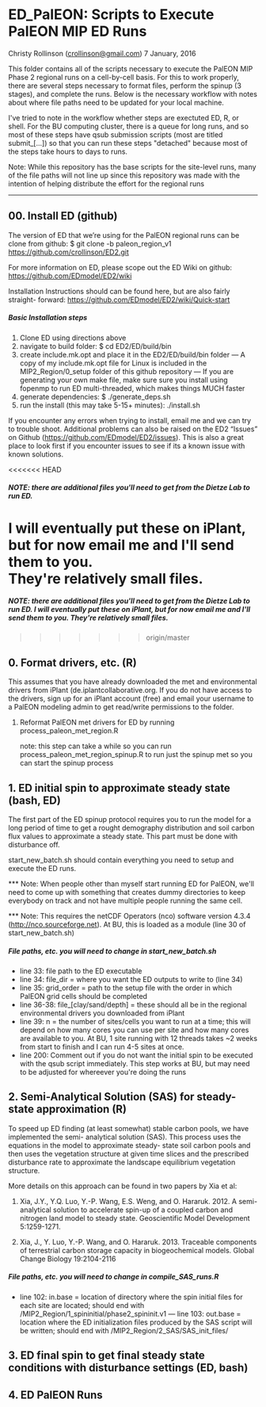 # ED_PalEON: Scripts to Execute PalEON MIP ED Runs
Christy Rollinson (crollinson@gmail.com)
7 January, 2016


This folder contains all of the scripts necessary to execute the PalEON MIP Phase 2 
regional runs on a cell-by-cell basis.  For this to work properly, there are several 
steps necessary to format files, perform the spinup (3 stages), and complete the runs.
Below is the necessary workflow with notes about where file paths need to be updated 
for your local machine.

I've tried to note in the workflow whether steps are exectuted ED, R, or shell.  For
the BU computing cluster, there is a queue for long runs, and so most of these steps 
have qsub submission scripts (most are titled submit_[...]) so that you can run these
steps "detached" because most of the steps take hours to days to runs.  

Note: While this repository has the base scripts for the site-level runs, many of the 
      file paths will not line up since this repository was made with the intention of
      helping distribute the effort for the regional runs

--------------------------

##  00. Install ED (github)

The version of ED that we’re using for the PalEON regional runs can be clone from 
github: 
$ git clone -b paleon_region_v1 https://github.com/crollinson/ED2.git

For more information on ED, please scope out the ED Wiki on github:
https://github.com/EDmodel/ED2/wiki

Installation Instructions should can be found here, but are also fairly straight-
forward: https://github.com/EDmodel/ED2/wiki/Quick-start

##### Basic Installation steps
1. Clone ED using directions above
2. navigate to build folder: $ cd ED2/ED/build/bin
3. create include.mk.opt and place it in the ED2/ED/build/bin folder 
   — A copy of my include.mk.opt file for Linux is included in the 
     MIP2_Region/0_setup folder of this github repository
   — If you are generating your own make file, make sure sure you install using 
     fopenmp to run ED multi-threaded, which makes things MUCH faster
4. generate dependencies: $ ./generate_deps.sh
5. run the install (this may take 5-15+ minutes): ./install.sh

If you encounter any errors when trying to install, email me and we can try to 
trouble shoot.  Additional problems can also be raised on the ED2 “Issues” on 
Github (https://github.com/EDmodel/ED2/issues).  This is also a great place to 
look first if you encounter issues to see if its a known issue with known solutions.

<<<<<<< HEAD
##### NOTE: there are additional files you'll need to get from the Dietze Lab to run ED.  
I will eventually put these on iPlant, but for now email me and I'll send them to you.  
They're relatively small files.
=======
##### NOTE: there are additional files you'll need to get from the Dietze Lab to run ED.  I will eventually put these on iPlant, but for now email me and I'll send them to you.  They're relatively small files.
>>>>>>> origin/master

## 0. Format drivers, etc. (R)

This assumes that you have already downloaded the met and environmental drivers from 
iPlant (de.iplantcollaborative.org.  If you do not have access to the drivers, sign 
up for an iPlant account (free) and email your username to a PalEON modeling admin to
get read/write permissions to the folder.

1. Reformat PalEON met drivers for ED by running process_paleon_met_region.R

      note: this step can take a while so you can run process_paleon_met_region_spinup.R 
            to run just the spinup met so you can start the spinup process


## 1. ED initial spin to approximate steady state (bash, ED) 

The first part of the ED spinup protocol requires you to run the model for a long period
of time to get a rought demography distribution and soil carbon flux values to approximate
a steady state.  This part must be done with disturbance off.

start_new_batch.sh should contain everything you need to setup and execute the ED runs. 

*** Note: When people other than myself start running ED for PalEON, we'll need to come up 
with something that creates dummy directories to keep everybody on track and not have 
multiple people running the same cell.

*** Note: This requires the netCDF Operators (nco) software version 4.3.4 
(http://nco.sourceforge.net). At BU, this is loaded as a module (line 30 of 
start_new_batch.sh)

##### File paths, etc. you will need to change in start_new_batch.sh
- line 33: file path to the ED executable
- line 34: file_dir   = where you want the ED outputs to write to (line 34)
- line 35: grid_order = path to the setup file with the order in which PalEON grid cells 
  should be completed
- line 36-38: file_[clay/sand/depth] = these should all be in the regional environmental 
  drivers you downloaded from iPlant
- line 39: n = the number of sites/cells you want to run at a time; this will depend on 
   how many cores you can use per site and how many cores are available to you.  At BU, 1 
   site running with 12 threads takes ~2 weeks from start to finish and I can run 4-5 sites
   at once.
- line 200: Comment out if you do not want the initial spin to be executed with the qsub 
  script immediately. This step works at BU, but may need to be adjusted for whereever you're 
  doing the runs



## 2. Semi-Analytical Solution (SAS) for steady-state approximation (R)
To speed up ED finding (at least somewhat) stable carbon pools, we have implemented the semi-
analytical solution (SAS).  This process uses the equations in the model to approximate steady-
state soil carbon pools and then uses the vegetation structure at given time slices and the 
prescribed disturbance rate to approximate the landscape equilibrium vegetation structure.

More details on this approach can be found in two papers by Xia et al:
1. Xia, J.Y., Y.Q. Luo, Y.-P. Wang, E.S. Weng, and O. Hararuk. 2012. A semi-analytical 
   solution to accelerate spin-up of a coupled carbon and nitrogen land model to 
   steady state. Geoscientific Model Development 5:1259-1271.

2. Xia, J., Y. Luo, Y.-P. Wang, and O. Hararuk. 2013. Traceable components of terrestrial 
   carbon storage capacity in biogeochemical models.  Global Change Biology 19:2104-2116

##### File paths, etc. you will need to change in compile_SAS_runs.R
- line 102: in.base = location of directory where the spin initial files for each site are 
  located; should end with /MIP2_Region/1_spininitial/phase2_spininit.v1
— line 103: out.base = location where the ED initialization files produced by the SAS script 
  will be written; should end with /MIP2_Region/2_SAS/SAS_init_files/



## 3. ED final spin to get final steady state conditions with disturbance settings (ED, bash)


## 4. ED PalEON Runs
